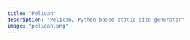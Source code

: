 ```yaml
---
title: "Pelican"
description: "Pelican, Python-based static site generator"
image: "pelican.png"
---
```

